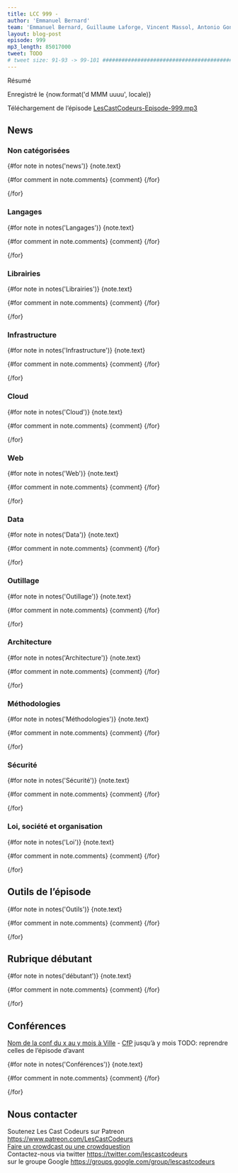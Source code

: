 ```yaml
---
title: LCC 999 -
author: 'Emmanuel Bernard'
team: 'Emmanuel Bernard, Guillaume Laforge, Vincent Massol, Antonio Goncalves, Arnaud Héritier, Audrey Neveu'
layout: blog-post
episode: 999
mp3_length: 85017000
tweet: TODO
# tweet size: 91-93 -> 99-101 #######################################################################
---
```


Résumé

Enregistré le {now.format('d MMM uuuu', locale)}

Téléchargement de l’épisode [LesCastCodeurs-Episode-999.mp3](https://traffic.libsyn.com/lescastcodeurs/LesCastCodeurs-Episode-999.mp3)

## News

### Non catégorisées

{#for note in notes('news')}
{note.text}

{#for comment in note.comments}
{comment}
{/for}

{/for}

### Langages

{#for note in notes('Langages')}
{note.text}

{#for comment in note.comments}
{comment}
{/for}

{/for}

### Librairies

{#for note in notes('Librairies')}
{note.text}

{#for comment in note.comments}
{comment}
{/for}

{/for}

### Infrastructure

{#for note in notes('Infrastructure')}
{note.text}

{#for comment in note.comments}
{comment}
{/for}

{/for}

### Cloud

{#for note in notes('Cloud')}
{note.text}

{#for comment in note.comments}
{comment}
{/for}

{/for}

### Web

{#for note in notes('Web')}
{note.text}

{#for comment in note.comments}
{comment}
{/for}

{/for}

### Data

{#for note in notes('Data')}
{note.text}

{#for comment in note.comments}
{comment}
{/for}

{/for}

### Outillage

{#for note in notes('Outillage')}
{note.text}

{#for comment in note.comments}
{comment}
{/for}

{/for}

### Architecture

{#for note in notes('Architecture')}
{note.text}

{#for comment in note.comments}
{comment}
{/for}

{/for}

### Méthodologies

{#for note in notes('Méthodologies')}
{note.text}

{#for comment in note.comments}
{comment}
{/for}

{/for}

### Sécurité

{#for note in notes('Sécurité')}
{note.text}

{#for comment in note.comments}
{comment}
{/for}

{/for}

### Loi, société et organisation

{#for note in notes('Loi')}
{note.text}

{#for comment in note.comments}
{comment}
{/for}

{/for}

## Outils de l’épisode

{#for note in notes('Outils')}
{note.text}

{#for comment in note.comments}
{comment}
{/for}

{/for}

## Rubrique débutant

{#for note in notes('débutant')}
{note.text}

{#for comment in note.comments}
{comment}
{/for}

{/for}

## Conférences

[Nom de la conf du x au y mois à Ville]() - [CfP]() jusqu’à y mois
TODO: reprendre celles de l’épisode d’avant

{#for note in notes('Conférences')}
{note.text}

{#for comment in note.comments}
{comment}
{/for}

{/for}

## Nous contacter

Soutenez Les Cast Codeurs sur Patreon <https://www.patreon.com/LesCastCodeurs>  
[Faire un crowdcast ou une crowdquestion](https://lescastcodeurs.com/crowdcasting/)  
Contactez-nous via twitter <https://twitter.com/lescastcodeurs>  
sur le groupe Google <https://groups.google.com/group/lescastcodeurs>
<!-- vim: set spelllang=fr : -->
